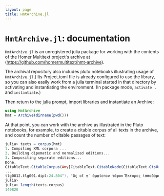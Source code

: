 ```yaml
---
layout: page
title: HmtArchive.jl
---
```


# `HmtArchive.jl`: documentation


`HmtArchive.jl` is an unregistered julia package for working with the contents of the Homer Multitext project's archive at  (https://github.com/homermultitext/hmt-archive).  

The archival repository also includes pluto notebooks illustrating usage of `HmtArchive.jl`.) Its Project.toml file is already configured to use the library, so you can also easily work from a julia terminal started in that directory by activating and instantiating the environment.  (In package mode, `activate .` and `instantiate`.)

Then return to the julia prompt, import libraries and instantiate an Archive:

```julia
using HmtArchive
hmt = Archive(dirname(pwd()))
```

At that point, you can work with the archive as illustrated in the Pluto notebooks, for example, to create a citable corpus of all texts in the archive, and count the number of citable passages of text:

```julia
julia> texts = corpus(hmt)
1. Compiling XML corpora ...
2. Building dipomatic and normalized editions...
3. Compositing separate editions...
Done.
CitableText.CitableCorpus(Any[CitableText.CitableNode(CitableText.CtsUrn("urn:cts:greekLit:tlg5026.msAim.hmt:24.A1.lemma"), "<div n=\"lemma\">\n                            
...
tlg0012.tlg001.dipl:24.804"), "ὣς οἵ γ᾽ ἀμφίεπον τάφον Ἕκτορος ἱπποδάμοιο:")])
julia> 
julia> length(texts.corpus)
140820
```